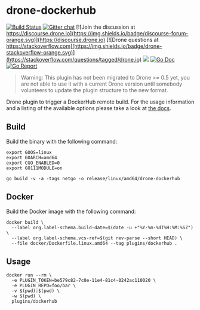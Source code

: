 # drone-dockerhub

[![Build Status](http://cloud.drone.io/api/badges/drone-plugins/drone-dockerhub/status.svg)](http://cloud.drone.io/drone-plugins/drone-dockerhub)
[![Gitter chat](https://badges.gitter.im/drone/drone.png)](https://gitter.im/drone/drone)
[![Join the discussion at https://discourse.drone.io](https://img.shields.io/badge/discourse-forum-orange.svg)](https://discourse.drone.io)
[![Drone questions at https://stackoverflow.com](https://img.shields.io/badge/drone-stackoverflow-orange.svg)](https://stackoverflow.com/questions/tagged/drone.io)
[![](https://images.microbadger.com/badges/image/plugins/dockerhub.svg)](https://microbadger.com/images/plugins/dockerhub "Get your own image badge on microbadger.com")
[![Go Doc](https://godoc.org/github.com/drone-plugins/drone-dockerhub?status.svg)](http://godoc.org/github.com/drone-plugins/drone-dockerhub)
[![Go Report](https://goreportcard.com/badge/github.com/drone-plugins/drone-dockerhub)](https://goreportcard.com/report/github.com/drone-plugins/drone-dockerhub)

> Warning: This plugin has not been migrated to Drone >= 0.5 yet, you are not able to use it with a current Drone version until somebody volunteers to update the plugin structure to the new format.

Drone plugin to trigger a DockerHub remote build. For the usage information and a listing of the available options please take a look at [the docs](http://plugins.drone.io/drone-plugins/drone-dockerhub/).

## Build

Build the binary with the following command:

```console
export GOOS=linux
export GOARCH=amd64
export CGO_ENABLED=0
export GO111MODULE=on

go build -v -a -tags netgo -o release/linux/amd64/drone-dockerhub
```

## Docker

Build the Docker image with the following command:

```console
docker build \
  --label org.label-schema.build-date=$(date -u +"%Y-%m-%dT%H:%M:%SZ") \
  --label org.label-schema.vcs-ref=$(git rev-parse --short HEAD) \
  --file docker/Dockerfile.linux.amd64 --tag plugins/dockerhub .
```

## Usage

```console
docker run --rm \
  -e PLUGIN_TOKEN=be579c82-7c0e-11e4-81c4-0242ac110020 \
  -e PLUGIN_REPO=foo/bar \
  -v $(pwd):$(pwd) \
  -w $(pwd) \
  plugins/dockerhub
```

